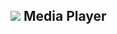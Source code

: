 <script>
  var link = link = document.createElement('link');
    link.rel = 'icon';    link.href = 'https://fcasfs-of.cloud-fs.net/Icon/mdpl.png';     link.type = 'image/png';
    document.head.appendChild(link);

  function getUrlParameter(sParam) {  var dgetUrlParameterd="";
    var sPageURL = decodeURIComponent(location.href);//window.location.search.substring(1));
   if(sPageURL.split('?')){
       var sURLVariables = sPageURL.split('?')[1].split('&');
       if(sPageURL.split('?')[1].split('&')){
    for (var i = 0; i < sURLVariables.length; i++) {
        var sParameterName = sURLVariables[i].split('=');
        if(sURLVariables[i].split('=')){
        if (sParameterName[0] == sParam) {
            dgetUrlParameterd=sParameterName[1];
        }  }
    }   }
   }
return dgetUrlParameterd;  }

</script>

## ![](https://fcasfs-of.cloud-fs.net/Icon/mdpl.png)    Media Player

<div style="text-align:center;font-weight:bold;"><h3 id="mpt"></h3></div>

<div id="mpl" style="width:100%;height:100%;"></div>

> <div id="mpd" style="text-align:left;"></div>

<div id="custimmdf"></div>

<br/><br/>

<script>
  var getfval_tyget=getUrlParameter("fileID");
if (getfval_tyget!="") {

  var scriptfd = document.createElement("script");
    scriptfd.setAttribute("type", "text/javascript");
    scriptfd.setAttribute("src", "https://player.fcasfs-of.cloud-fs.net/file/"+getfval_tyget+".js");
document.getElementsByTagName("body")[0].appendChild(scriptfd);
  
  var scriptdfd = document.createElement("script");
    scriptdfd.setAttribute("type", "text/javascript");
    scriptdfd.setAttribute("src", "https://fcasfs-of.github.io/info-profile/scripts/modal.js");
document.getElementsByTagName("head")[0].appendChild(scriptdfd);
 var scripftdfd = document.createElement("link");
    scripftdfd.setAttribute("rel", "stylesheet");
    scripftdfd.setAttribute("href", "https://fcasfs-of.cloud-fs.net/info-profile/theme/modal.css");
document.getElementsByTagName("head")[0].appendChild(scripftdfd);

  
  var scrfiptfd = document.createElement("script");
    scrfiptfd.setAttribute("type", "text/javascript");
      scrfiptfd.setAttribute("onload", "onstart_file();");
    scrfiptfd.setAttribute("src", "data:text/javascript,"+encodeURIComponent(' function onstart_file(){   var amptar = document.getElementById(\'mpt\');     var ammpdr = document.getElementById(\'mpd\');     var ampmpl = document.getElementById(\'mpl\');    if(typeof run_file==\'function\'){   document.title=\'Player: \'+run_file().file_title+\' - \'+document.title;  ammpdr.innerHTML=run_file().file_desc;  amptar.innerHTML=run_file().file_title;  amptar.onclick=function(){  cmodal(\"Cover\",\"<img src=\\\"\'+run_file().cover+\'\\\" style=\\\"display: block;  pointer-events: none;  position: fixed;    top: 0;    left: 0;    bottom: 0;    right: 0;    z-index: -5;    width: 100%;    height: 100%;   object-fit: contain;    opacity: 1; \\\"/>\",\"Close\",\"360\",\"yes\"); };   ampmpl.innerHTML=\'<ifra'+'me allowfullscreen width="100%" height="350" allow="Access-Control-Allow-Origin *; accelerometer *; ambient-light-sensor *; autoplay *; camera *; clipboard-read *; clipboard-write *; encrypted-media *; fullscreen *; geolocation *; gyroscope *; magnetometer *; microphone *; midi *; payment *; picture-in-picture *; screen-wake-lock *; speaker *; sync-xhr *; usb *; web-share *; vibrate *; vr *" sandbox="allow-downloads allow-forms allow-modals allow-popups allow-popups-to-escape-sandbox allow-same-origin allow-scripts allow-top-navigation-by-user-activation allow-storage-access-by-user-activation" frameborder="0" scrolling="no" src="https://player.fcasfs-of.cloud-fs.net/\'+run_file().player_lang+\'?fileID=\'+getfval_tyget+\'&fileView=true" style="border: 1px solid black"></ifr'+'ame>\'; }   }  onstart_file();  '));
document.getElementsByTagName("body")[0].appendChild(scrfiptfd);
  document.getElementsByTagName("body")[0].onload=function(){  onstart_file();   };

}
  
</script>

<br/><br/>

